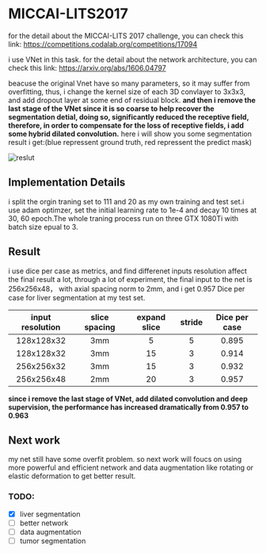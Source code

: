 # MICCAI-LITS2017
for the detail about the MICCAI-LITS 2017 challenge, you can check this link:
https://competitions.codalab.org/competitions/17094

i use VNet in this task. for the detail about the network architecture, you can check this link:
https://arxiv.org/abs/1606.04797

beacuse the original Vnet have so many parameters, so it may suffer from overfitting, thus,  i change the kernel size of each 3D convlayer to 3x3x3, and add dropout layer at some end of residual block. **and then i remove the last stage of the VNet since it is so coarse to help recover the segmentation detial, doing so, significantly reduced the receptive field, therefore, in order to compensate for the loss of receptive fields, i add some hybrid dilated convolution.** here i will show you some segmentation result i get:(blue repressent ground truth, red repressent the predict mask)

![reslut](https://github.com/assassint2017/MICCAI-LITS2017/blob/master/img/liver_seg.png)

## Implementation Details
i split the orgin traning set to 111 and 20 as my own training and test set.i use adam optimzer, set the initial learning rate to 1e-4 and decay 10 times at 30, 60 epoch.The whole traning process run on three GTX 1080Ti with batch size epual to 3.

## Result 
i use dice per case as metrics, and find differenet inputs resolution affect the final result a lot, through a lot of experiment, the final input to the net is 256x256x48， with axial spacing norm to 2mm, and i get 0.957 Dice per case for liver segmentation at my test set.

|input resolution|slice spacing|expand slice|stride|Dice per case|
|:--:|:--:|:--:|:--:|:--:|
|128x128x32|3mm|5|5|0.895|
|128x128x32|3mm|15|3|0.914|
|256x256x32|3mm|15|3|0.932|
|256x256x48|2mm|20|3|0.957|

**since i remove the last stage of VNet, add dilated convolution and deep supervision, the performance has increased dramatically from 0.957 to 0.963**


## Next work
my net still have some overfit problem. so next work will foucs on using more powerful and efficient network and data augmentation like rotating or elastic deformation to get better result.

### TODO:
- [x] liver segmentation
- [ ] better network
- [ ] data augmentation
- [ ] tumor segmentation
